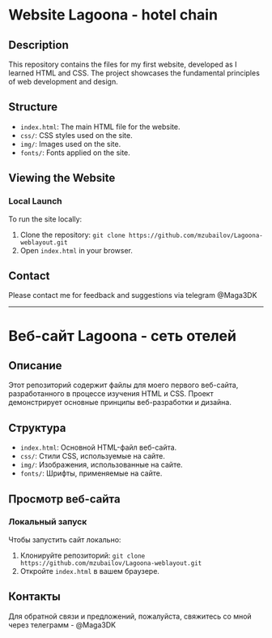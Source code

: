 # Website Lagoona - hotel chain

## Description

This repository contains the files for my first website, developed as I learned HTML and CSS. The project showcases the fundamental principles of web development and design.

## Structure

- `index.html`: The main HTML file for the website.
- `css/`: CSS styles used on the site.
- `img/`: Images used on the site.
- `fonts/`: Fonts applied on the site.

## Viewing the Website

### Local Launch

To run the site locally:
1. Clone the repository: `git clone https://github.com/mzubailov/Lagoona-weblayout.git`
2. Open `index.html` in your browser.

## Contact

Please contact me for feedback and suggestions via telegram @Maga3DK

---

# Веб-сайт Lagoona - сеть отелей

## Описание

Этот репозиторий содержит файлы для моего первого веб-сайта, разработанного в процессе изучения HTML и CSS. Проект демонстрирует основные принципы веб-разработки и дизайна.

## Структура

- `index.html`: Основной HTML-файл веб-сайта.
- `css/`: Стили CSS, используемые на сайте.
- `img/`: Изображения, использованные на сайте.
- `fonts/`: Шрифты, применяемые на сайте.

## Просмотр веб-сайта

### Локальный запуск

Чтобы запустить сайт локально:
1. Клонируйте репозиторий: `git clone https://github.com/mzubailov/Lagoona-weblayout.git`
2. Откройте `index.html` в вашем браузере.

## Контакты

Для обратной связи и предложений, пожалуйста, свяжитесь со мной через телеграмм - @Maga3DK
